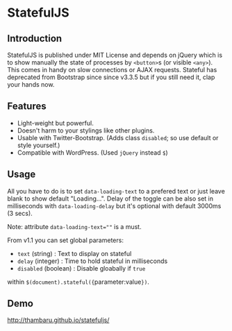 # StatefulJS
## Introduction

StatefulJS is published under MIT License and depends on jQuery which is to show manually the state of processes by `<button>`s (or visible `<any>`). This comes in handy on slow connections or AJAX requests. Stateful has deprecated from Bootstrap since since v3.3.5 but if you still need it, clap your hands now.

## Features

* Light-weight but powerful.
* Doesn't harm to your stylings like other plugins.
* Usable with Twitter-Bootstrap. (Adds class `disabled`; so use default or style yourself.)
* Compatible with WordPress. (Used `jQuery` instead `$`)

## Usage

All you have to do is to set `data-loading-text` to a prefered text or just leave blank to show default "Loading...". Delay of the toggle can be also set in milliseconds with `data-loading-delay` but it's optional with default 3000ms (3 secs).

Note: attribute `data-loading-text=""` is a must.

From v1.1 you can set global parameters:

* `text` (string) : Text to display on stateful
* `delay` (integer) : Time to hold stateful in milliseconds
* `disabled` (boolean) : Disable gloabally if `true`

within `$(document).stateful({`parameter:value`})`.


## Demo

http://thambaru.github.io/statefuljs/
